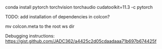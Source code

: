 conda install pytorch torchvision torchaudio cudatoolkit=11.3 -c pytorch

TODO: add installation of dependencies in colcon?

mv colcon.meta to the root ws dir

Debugging instructions: https://gist.github.com/JADC362/a4425c2d05cdaadaaa71b697b674425f